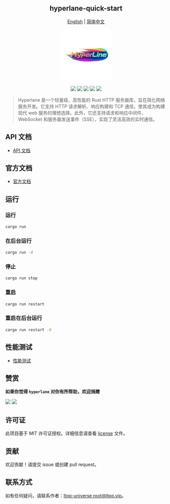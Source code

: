 <center>

## hyperlane-quick-start

[English](readme.md) | [简体中文](readme.zh-cn.md)

<img src="./static/img/logo.png" alt="" height="160">

[![](https://img.shields.io/crates/v/hyperlane.svg)](https://crates.io/crates/hyperlane)
[![](https://img.shields.io/crates/d/hyperlane.svg)](https://img.shields.io/crates/d/hyperlane.svg)
[![](https://docs.rs/hyperlane/badge.svg)](https://docs.rs/hyperlane)
[![](https://github.com/ltpp-universe/hyperlane/workflows/Rust/badge.svg)](https://github.com/ltpp-universe/hyperlane/actions?query=workflow:Rust)
[![](https://img.shields.io/crates/l/hyperlane.svg)](./license)

</center>

> Hyperlane 是一个轻量级、高性能的 Rust HTTP 服务器库，旨在简化网络服务开发。它支持 HTTP 请求解析、响应构建和 TCP 通信，使其成为构建现代 web 服务的理想选择。此外，它还支持请求和响应中间件、WebSocket 和服务器发送事件（SSE），实现了灵活高效的实时通信。

## API 文档

- [API 文档](https://docs.rs/hyperlane/latest/hyperlane/)

## 官方文档

- [官方文档](https://docs.ltpp.vip/hyperlane/)

## 运行

### 运行

```sh
cargo run
```

### 在后台运行

```sh
cargo run -d
```

### 停止

```sh
cargo run stop
```

### 重启

```sh
cargo run restart
```

### 重启在后台运行

```sh
cargo run restart -d
```

## 性能测试

- [性能测试](https://docs.ltpp.vip/hyperlane/speed)

## 赞赏

**如果你觉得 `hyperlane` 对你有所帮助，欢迎捐赠**

<img src="https://docs.ltpp.vip/img/wechat-pay.png" width="200">  
<img src="https://docs.ltpp.vip/img/alipay-pay.jpg" width="200">

## 许可证

此项目基于 MIT 许可证授权。详细信息请查看 [license](license) 文件。

## 贡献

欢迎贡献！请提交 issue 或创建 pull request。

## 联系方式

如有任何疑问，请联系作者：[ltpp-universe <root@ltpp.vip>](mailto:root@ltpp.vip)。

